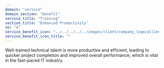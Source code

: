 ```yaml
---
domain: "service"
domain_section: "benefit"
service_title: "Training"
section_title: "Enhanced Productivity"
no: "4"
service_benefit_icon: "../../../../../images/client/company_logo/allied-marketing.png"
service_benefit_icon_title: ""
---
```


Well-trained technical talent is more productive and efficient, leading to quicker project completion and improved overall performance, which is vital in the fast-paced IT industry.
